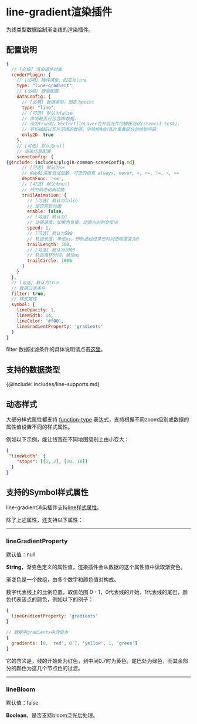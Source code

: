 # line-gradient渲染插件

为线类型数据绘制渐变线的渲染插件。

## 配置说明
```js
{
  // [必填] 渲染插件对象
  renderPlugin: {
    // [必填] 插件类型，固定为line
    type: "line-gradient",
    // [必填] 数据配置
    dataConfig: {
      // [必填] 数据类型，固定为point
      type: "line",
      // [可选] 默认为false
      // 声明是否只包含2D数据。
      // 设为true时，VectorTileLayer会开启瓦片的模板测试(stencil test)，
      // 剪切掉超过瓦片范围的数据，消除绘制时瓦片重叠部分的绘制问题
      only2D: true
    },
    // [可选] 默认为null
    // 渲染场景配置
    sceneConfig: {
{@include: includes/plugin-common-sceneConfig.md}
      // [可选] 默认为<=
      // WebGL深度测试函数，可选的值有 always, never, <, <=, !=, >, >=
      depthFunc: '<=',
      // [可选] 默认为null
      // 线的轨迹动画功能
      trailAnimation: {
        // [可选] 默认为false
        // 是否开启动画
        enable: false,
        // [可选] 默认为1
        // 动画速度，如果为负值，动画方向则会反向
        speed: 1,
        // [可选] 默认为500
        // 轨迹长度，单位ms，即轨迹经过多长时间透明度变为0
        trailLength: 500,
        // [可选] 默认为1000
        // 轨迹循环时间，单位ms
        trailCircle: 1000
      }
    }
  },
  // [可选] 默认为true
  // 数据过滤条件
  filter: true,
  // 样式属性
  symbol: {
    lineOpacity: 1,
    lineWidth: 14,
    lineColor: '#f00',
    lineGradientProperty: 'gradients'
  }
}
```

filter 数据过滤条件的具体说明请点击[这里](../filter/feature-filter)。

## 支持的数据类型

{@include: includes/line-supports.md}

## 动态样式

大部分样式属性都支持 [function-type](../filter/function-type) 表达式，支持根据不同zoom级别或数据的属性值设置不同的样式属性。

例如以下示例，能让线宽在不同地图级别上由小变大：

```json
{
 "lineWidth": {
    "stops": [[1, 2], [20, 10]]
  }
}
```

## 支持的Symbol样式属性

line-gradient渲染插件支持[line样式属性](../symbols#line样式属性)。

除了上述属性，还支持以下属性：

---------
### lineGradientProperty

默认值：null

**String**，渐变色定义的属性值，渲染插件会从数据的这个属性值中读取渐变色。

渐变色是一个数组，由多个数字和颜色值对构成。

数字代表线上的比例位置，取值范围 0 - 1，0代表线的开始，1代表线的尾巴，颜色代表该点的颜色，例如以下的例子：

```js
{
  lineGradientProperty: 'gradients'
}

// 数据中gradients中的值为
{
  gradients: [0, 'red', 0.7, 'yellow', 1, 'green']
}

 ```
 它的含义是，线的开始处为红色，到中间0.7时为黄色，尾巴处为绿色，而其余部分的颜色为这几个节点色的过渡。

 -----------
### lineBloom

默认值：false

**Boolean**，是否支持bloom泛光后处理。